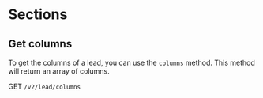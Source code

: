 # Sections

## Get columns

To get the columns of a lead, you can use the `columns` method. This method will return an array of columns.

GET `/v2/lead/columns`